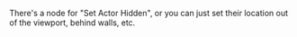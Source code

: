 
There's a node for "Set Actor Hidden", or you can just set their location out of the viewport, behind walls, etc.